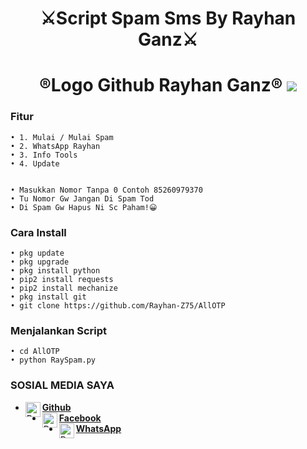 
<h1 align="center">
    ⚔️Script Spam Sms By Rayhan Ganz⚔️
</h1>
<h1 align="center">
  ®️Logo Github Rayhan Ganz®️

<img src="https://github.com/Rayhan-Z75/AllOTP/blob/main/Logo_Rayhan-Z75.png" />

### Fitur
```
• 1. Mulai / Mulai Spam
• 2. WhatsApp Rayhan
• 3. Info Tools
• 4. Update


• Masukkan Nomor Tanpa 0 Contoh 85260979370
• Tu Nomor Gw Jangan Di Spam Tod
• Di Spam Gw Hapus Ni Sc Paham!😀

```
### Cara Install
```
• pkg update
• pkg upgrade
• pkg install python
• pip2 install requests
• pip2 install mechanize
• pkg install git
• git clone https://github.com/Rayhan-Z75/AllOTP
```
### Menjalankan Script
```
• cd AllOTP
• python RaySpam.py
```
### SOSIAL MEDIA SAYA
* [<img alt="Rayhan Github" align="left" width="24px" src="https://cdn.jsdelivr.net/npm/simple-icons@v3/icons/github.svg" /> <b>Github</b>](https://github.com/Rayhan-Z75/)<br />
* [<img alt="Rayhan Facebook" align="left" width="24px" src="https://cdn.jsdelivr.net/npm/simple-icons@v3/icons/facebook.svg" /> <b>Facebook</b>](https://www.facebook.com/RayhanGanzRGZ)<br />
* [<img alt="Rayhan Whatsapp" align="left" width="24px" src="https://cdn.jsdelivr.net/npm/simple-icons@v3/icons/whatsapp.svg" /> <b>WhatsApp</b>](https://wa.me/6285260979370?text=Asalamualaikum+Bang)<br />

